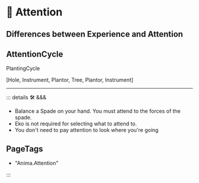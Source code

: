 # 💜 <anima>Attention</anima>

## Differences between Experience and Attention

## AttentionCycle

PlantingCycle

[Hole, Instrument, Plantor, Tree, Plantor, Instrument]

---

<!-- =================================================== -->
<!-- =================================================== -->
<!-- =================================================== -->
<!-- =================================================== -->
<!-- =================================================== -->
::: details 🛠 <dev>&&&</dev>

- Balance a Spade on your hand. You must attend to the forces of the spade.
- Eko is not required for selecting what to attend to.
- You don't need to pay attention to look where you're going

<h2>PageTags</h2>

- "Anima.Attention"

:::
